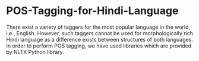 # POS-Tagging-for-Hindi-Language
There exist a variety of taggers for the most popular language in the world, i.e., English. However, such taggers cannot be used for morphologically rich Hindi language as a difference exists between structures of both languages. In order to perform POS tagging, we have used libraries which are provided by NLTK Python library.
